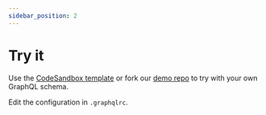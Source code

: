 ```yaml
---
sidebar_position: 2
---
```


# Try it

Use the [CodeSandbox template](https://codesandbox.io/s/github/graphql-markdown/demo/tree/main?file=/graphql-markdown.config.js) or fork our [demo repo](https://github.com/graphql-markdown/demo) to try with your own GraphQL schema.

Edit the configuration in `.graphqlrc`.

